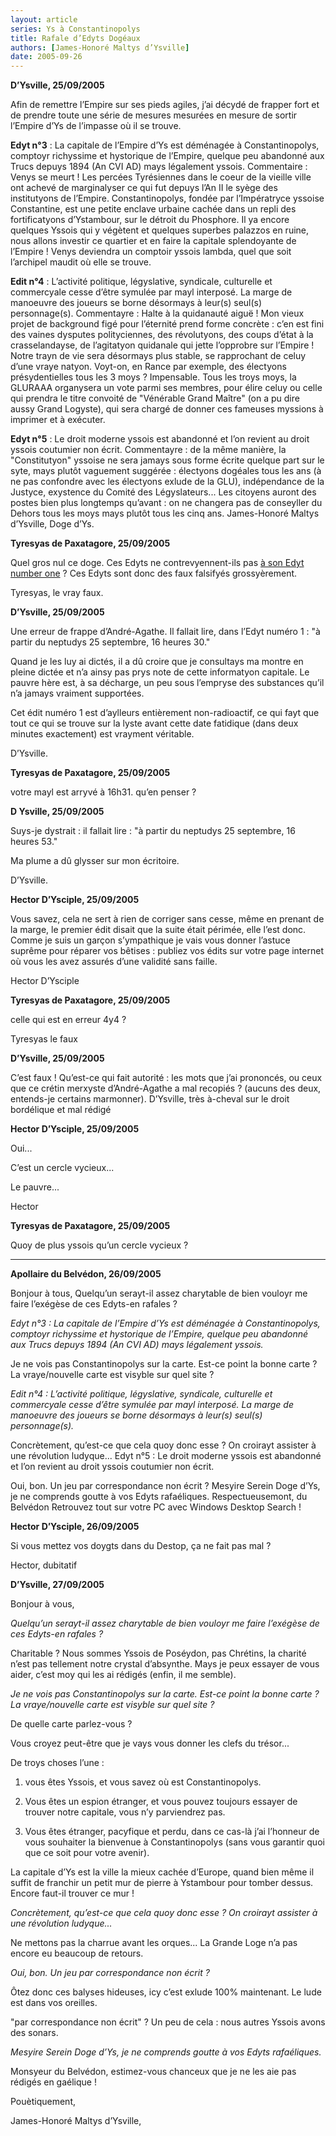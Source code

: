 ```yaml
---
layout: article
series: Ys à Constantinopolys
title: Rafale d’Edyts Dogéaux
authors: [James-Honoré Maltys d’Ysville]
date: 2005-09-26
---
```


**D’Ysville, 25/09/2005**

Afin de remettre l’Empire sur ses pieds agiles, j’ai décydé de frapper fort et de prendre toute une série de mesures mesurées en mesure de sortir l’Empire d’Ys de l’impasse où il se trouve.

**Edyt n°3** : La capitale de l’Empire d’Ys est déménagée à Constantinopolys, comptoyr richyssime et hystorique de l’Empire, quelque peu abandonné aux Trucs depuys 1894 (An CVI AD) mays légalement yssois. Commentaire : Venys se meurt ! Les percées Tyrésiennes dans le coeur de la vieille ville ont achevé de marginalyser ce qui fut depuys l’An II le syège des institutyons de l’Empire. Constantinopolys, fondée par l’Impératryce yssoise Constantine, est une petite enclave urbaine cachée dans un repli des fortificatyons d’Ystambour, sur le détroit du Phosphore. Il ya encore quelques Yssois qui y végètent et quelques superbes palazzos en ruine, nous allons investir ce quartier et en faire la capitale splendoyante de l’Empire ! Venys deviendra un comptoir yssois lambda, quel que soit l’archipel maudit où elle se trouve.

**Edit n°4** : L’activité politique, légyslative, syndicale, culturelle et commercyale cesse d’être symulée par mayl interposé. La marge de manoeuvre des joueurs se borne désormays à leur(s) seul(s) personnage(s). Commentayre : Halte à la quidanauté aiguë ! Mon vieux projet de background figé pour l’éternité prend forme concrète : c’en est fini des vaines dysputes polityciennes, des révolutyons, des coups d’état à la crasselandayse, de l’agitatyon quidanale qui jette l’opprobre sur l’Empire ! Notre trayn de vie sera désormays plus stable, se rapprochant de celuy d’une vraye natyon. Voyt-on, en Rance par exemple, des électyons présydentielles tous les 3 moys ? Impensable. Tous les troys moys, la GLURAAA organysera un vote parmi ses membres, pour élire celuy ou celle qui prendra le titre convoité de "Vénérable Grand Maître" (on a pu dire aussy Grand Logyste), qui sera chargé de donner ces fameuses myssions à imprimer et à exécuter.

**Edyt n°5** : Le droit moderne yssois est abandonné et l’on revient au droit yssois coutumier non écrit. Commentayre : de la même manière, la "Constitutyon" yssoise ne sera jamays sous forme écrite quelque part sur le syte, mays plutôt vaguement suggérée : électyons dogéales tous les ans (à ne pas confondre avec les électyons exlude de la GLU), indépendance de la Justyce, exystence du Comité des Légyslateurs... Les citoyens auront des postes bien plus longtemps qu’avant : on ne changera pas de conseyller du Dehors tous les moys mays plutôt tous les cinq ans. James-Honoré Maltys d’Ysville, Doge d’Ys.

**Tyresyas de Paxatagore, 25/09/2005** 

Quel gros nul ce doge. Ces Edyts ne contrevyennent-ils pas [à son Edyt number one](articles/1111) ? Ces Edyts sont donc des faux falsifyés grossyèrement.

Tyresyas, le vray faux.

**D’Ysville, 25/09/2005** 

Une erreur de frappe d’André-Agathe. Il fallait lire, dans l’Edyt numéro 1 : "à partir du neptudys 25 septembre, 16 heures 30."

Quand je les luy ai dictés, il a dû croire que je consultays ma montre en pleine dictée et n’a ainsy pas prys note de cette informatyon capitale. Le pauvre hère est, à sa décharge, un peu sous l’empryse des substances qu’il n’a jamays vraiment supportées.

Cet édit numéro 1 est d’aylleurs entièrement non-radioactif, ce qui fayt que tout ce qui se trouve sur la lyste avant cette date fatidique (dans deux minutes exactement) est vrayment véritable.

D’Ysville.

**Tyresyas de Paxatagore, 25/09/2005** 

votre mayl est arryvé à 16h31. qu’en penser ?

**D Ysville, 25/09/2005**

Suys-je dystrait : il fallait lire : "à partir du neptudys 25 septembre, 16 heures 53."

Ma plume a dû glysser sur mon écritoire.

D’Ysville.

**Hector D’Ysciple, 25/09/2005** 

Vous savez, cela ne sert à rien de corriger sans cesse, même en prenant de la marge, le premier édit disait que la suite était périmée, elle l’est donc. Comme je suis un garçon s’ympathique je vais vous donner l’astuce suprême pour réparer vos bêtises : publiez vos édits sur votre page internet où vous les avez assurés d’une validité sans faille.

Hector D’Ysciple

**Tyresyas de Paxatagore, 25/09/2005** 

celle qui est en erreur 4y4 ?

Tyresyas le faux

**D’Ysville, 25/09/2005** 

C’est faux ! Qu’est-ce qui fait autorité : les mots que j’ai prononcés, ou ceux que ce crétin merxyste d’André-Agathe a mal recopiés ? (aucuns des deux, entends-je certains marmonner). D’Ysville, très à-cheval sur le droit bordélique et mal rédigé

**Hector D’Ysciple, 25/09/2005**

Oui...

C’est un cercle vycieux...

Le pauvre...

Hector

**Tyresyas de Paxatagore, 25/09/2005**

Quoy de plus yssois qu’un cercle vycieux ?

---

**Apollaire du Belvédon, 26/09/2005**

Bonjour à tous, Quelqu’un serayt-il assez charytable de bien vouloyr me faire l’exégèse de ces Edyts-en rafales ?

_Edyt n°3 : La capitale de l’Empire d’Ys est déménagée à Constantinopolys, comptoyr richyssime et hystorique de l’Empire, quelque peu abandonné aux Trucs depuys 1894 (An CVI AD) mays légalement yssois._

Je ne vois pas Constantinopolys sur la carte. Est-ce point la bonne carte ? La vraye/nouvelle carte est visyble sur quel site ?

_Edit n°4 : L’activité politique, légyslative, syndicale, culturelle et commercyale cesse d’être symulée par mayl interposé. La marge de manoeuvre des joueurs se borne désormays à leur(s) seul(s) personnage(s)._

Concrètement, qu’est-ce que cela quoy donc esse ? On croirayt assister à une révolution ludyque... Edyt n°5 : Le droit moderne yssois est abandonné et l’on revient au droit yssois coutumier non écrit.

Oui, bon. Un jeu par correspondance non écrit ? Mesyire Serein Doge d’Ys, je ne comprends goutte à vos Edyts rafaéliques. Respectueusemont, du Belvédon Retrouvez tout sur votre PC avec Windows Desktop Search !

**Hector D’Ysciple, 26/09/2005**

Si vous mettez vos doygts dans du Destop, ça ne fait pas mal ?

Hector, dubitatif

**D’Ysville, 27/09/2005**

Bonjour à vous,

_Quelqu’un serayt-il assez charytable de bien vouloyr me faire l’exégèse de ces Edyts-en rafales ?_

Charitable ? Nous sommes Yssois de Poséydon, pas Chrétins, la charité n’est pas tellement notre crystal d’absynthe. Mays je peux essayer de vous aider, c’est moy qui les ai rédigés (enfin, il me semble).

_Je ne vois pas Constantinopolys sur la carte. Est-ce point la bonne carte ? La vraye/nouvelle carte est visyble sur quel site ?_

De quelle carte parlez-vous ?

Vous croyez peut-être que je vays vous donner les clefs du trésor...

De troys choses l’une :

1) vous êtes Yssois, et vous savez où est Constantinopolys.

2) Vous êtes un espion étranger, et vous pouvez toujours essayer de trouver notre capitale, vous n’y parviendrez pas.

3) Vous êtes étranger, pacyfique et perdu, dans ce cas-là j’ai l’honneur de vous souhaiter la bienvenue à Constantinopolys (sans vous garantir quoi que ce soit pour votre avenir).

La capitale d’Ys est la ville la mieux cachée d’Europe, quand bien même il suffit de franchir un petit mur de pierre à Ystambour pour tomber dessus. Encore faut-il trouver ce mur !

_Concrètement, qu’est-ce que cela quoy donc esse ? On croirayt assister à une révolution ludyque..._

Ne mettons pas la charrue avant les orques... La Grande Loge n’a pas encore eu beaucoup de retours.

_Oui, bon. Un jeu par correspondance non écrit ?_

Ôtez donc ces balyses hideuses, icy c’est exlude 100% maintenant. Le lude est dans vos oreilles.

"par correspondance non écrit" ? Un peu de cela : nous autres Yssois avons des sonars.

_Mesyire Serein Doge d’Ys, je ne comprends goutte à vos Edyts rafaéliques._

Monsyeur du Belvédon, estimez-vous chanceux que je ne les aie pas rédigés en gaélique !

Pouètiquement,

James-Honoré Maltys d’Ysville,